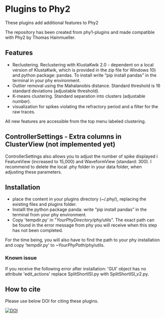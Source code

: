 # Plugins to Phy2
These plugins add additional features to Phy2

The repository has been created from phy1-plugins and made compatible with Phy2 by Thomas Hainmueller. 

## Features
* Reclustering. Reclustering with KlustaKwik 2.0 - dependent on a local version of KlustaKwik, which is provided in the zip file for Windows 10) and python package: pandas. To install write “pip install pandas” in the terminal in your phy environment.
* Outlier removal using the Mahalanobis distance. Standard threshold is 16 standard deviations (adjustable threshold).
* K-means clustering. Standard separation into clusters (adjustable number).
* visualization for spikes violating the refractory period and a filter for the raw traces.

All new features are accessible from the top menu labeled clustering.

## ControllerSettings - Extra columns in ClusterView (not implemented yet)
ControllerSettings also allows you to adjust the number of spike displayed i FeatureView (increased to 15,000) and WaveformView (standard: 300). I recommend to delete the local .phy folder in your data folder, when adjusting these parameters.

## Installation 
* place the content in your plugins directory (~/.phy/), replacing the existing files and plugins folder.
* Installl the python package panda: write “pip install pandas” in the terminal from your phy environment.
* Copy 'tempdir.py' in "*YourPhyDirectory*/phy/utils". The exact path can be found in the error message from phy you will receive when this step has not been completed.

For the time being, you will also have to find the path to your phy installation and copy 'tempdir.py' to *~YourPhyPath*/phy/utils.

### Known issue
If you receive the following error after installation: 'GUI' object has no attribute 'edit_actions' replace SplitShortISI.py with SplitShortISI_v2.py.

## How to cite
Please use below DOI for citing these plugins.

<a href="https://zenodo.org/badge/latestdoi/126424002"><img src="https://zenodo.org/badge/126424002.svg" alt="DOI"></a>
